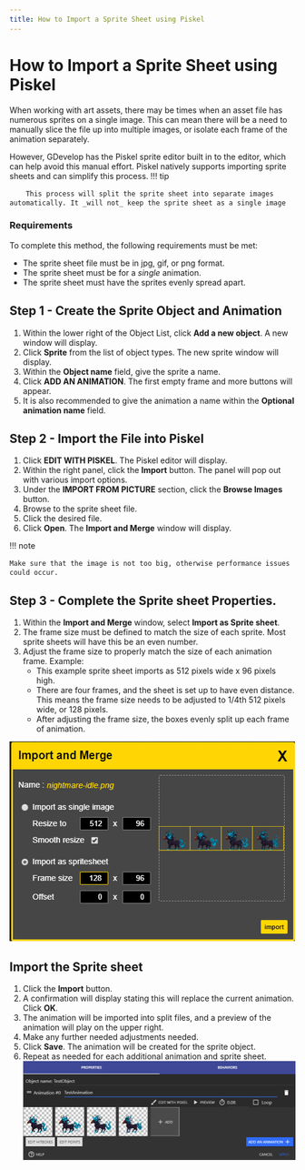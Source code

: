 ```yaml
---
title: How to Import a Sprite Sheet using Piskel
---
```

# How to Import a Sprite Sheet using Piskel
When working with art assets, there may be times when an asset file has numerous sprites on a single image. This can mean there will be a need to manually slice the file up into multiple images, or isolate each frame of the animation separately.

However, GDevelop has the Piskel sprite editor built in to the editor, which can help avoid this manual effort. Piskel natively supports importing sprite sheets and can simplify this process.
!!! tip

        This process will split the sprite sheet into separate images automatically. It _will not_ keep the sprite sheet as a single image

### Requirements
To complete this method, the following requirements must be met:

  * The sprite sheet file must be in jpg, gif, or png format.
  * The sprite sheet must be for a _single_ animation.
  * The sprite sheet must have the sprites evenly spread apart.

## Step 1 - Create the Sprite Object and Animation

1. Within the lower right of the Object List, click **Add a new object**. A new window will display.
1. Click **Sprite** from the list of object types. The new sprite window will display.
1. Within the **Object name** field, give the sprite a name.
1. Click **ADD AN ANIMATION**. The first empty frame and more buttons will appear.
1. It is also recommended to give the animation a name within the **Optional animation name** field.

## Step 2 - Import the File into Piskel

1. Click **EDIT WITH PISKEL**. The Piskel editor will display.
1. Within the right panel, click the **Import** button. The panel will pop out with various import options.
1. Under the **IMPORT FROM PICTURE** section, click the **Browse Images** button.
1. Browse to the sprite sheet file.
1. Click the desired file.
1. Click **Open**. The **Import and Merge** window will display.

!!! note

    Make sure that the image is not too big, otherwise performance issues could occur.

## Step 3 - Complete the Sprite sheet Properties.

1. Within the **Import and Merge** window, select **Import as Sprite sheet**.
1. The frame size must be defined to match the size of each sprite. Most sprite sheets will have this be an even number.
1. Adjust the frame size to properly match the size of each animation frame. Example:
      - This example sprite sheet imports as 512 pixels wide x 96 pixels high.
      - There are four frames, and the sheet is set up to have even distance. This means the frame size needs to be adjusted to 1/4th 512 pixels wide, or 128 pixels.
      - After adjusting the frame size, the boxes evenly split up each frame of animation.

![](pasted/20200330-024341.png)

## Import the Sprite sheet

1. Click the **Import** button.
1. A confirmation will display stating this will replace the current animation. Click **OK**.
1. The animation will be imported into split files, and a preview of the animation will play on the upper right.
1. Make any further needed adjustments needed.
1. Click **Save**. The animation will be created for the sprite object.
1. Repeat as needed for each additional animation and sprite sheet.
![](pasted/20200330-025608.png)
